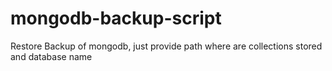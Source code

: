 # mongodb-backup-script
Restore Backup of mongodb, just provide path where are collections stored and database name
